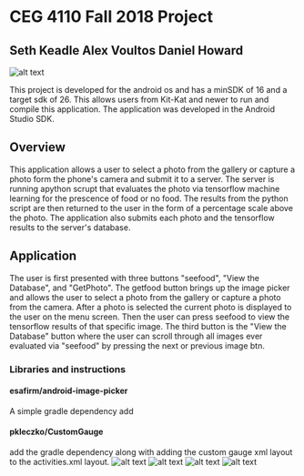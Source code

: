 #   CEG 4110 Fall 2018 Project
##   Seth Keadle Alex Voultos Daniel Howard
![alt text](https://github.com/skeadle6309/Project/blob/master/Screenshot_1543943534.png)

This project is developed for the android os and has a minSDK of 16 and a target sdk of 26. This allows users from Kit-Kat and newer to run and compile this application. The application was developed in the Android Studio SDK.

##   Overview
This application allows a user to select a photo from the gallery or capture a photo form the phone's camera and submit it to a server. The server is running  apython scrupt that evaluates the photo via tensorflow machine learning for the prescence of food or no food. The results from the python script are then returned to the user in the form of a percentage scale above the photo. The application also submits each photo and the tensorflow results to the server's database.

##   Application
The user is first presented with three buttons "seefood", "View the Database", and "GetPhoto". The getfood button brings up the image picker and allows the user to select a photo from the gallery or capture a photo from the camera. After a photo is selected the current photo is displayed to the user on the menu screen. Then the user can press seefood to view the tensorflow results of that specific image. The third button is the "View the Database" button where the user can scroll through all images ever evaluated via "seefood" by pressing the next or previous image btn. 

### Libraries and instructions
####    esafirm/android-image-picker
A simple gradle dependency add
#### pkleczko/CustomGauge
add the gradle dependency along with adding the custom gauge xml layout to the activities.xml layout.
![alt text](https://github.com/skeadle6309/Project/blob/master/Screenshot_1543943558.png)
![alt text](https://github.com/skeadle6309/Project/blob/master/Screenshot_1543943568.png)
![alt text](https://github.com/skeadle6309/Project/blob/master/Screenshot_1543943588.png)
![alt text](https://github.com/skeadle6309/Project/blob/master/Screenshot_1543943664.png)
